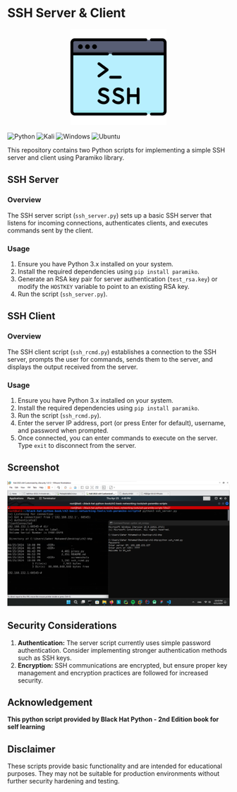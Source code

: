 # SSH Server & Client

<p align="center">
  <img src="assets/ssh_6348419.png" width=218px, height=218px />
</p>

![Python](https://img.shields.io/badge/python-3670A0?style=for-the-badge&logo=python&logoColor=ffdd54)  ![Kali](https://img.shields.io/badge/Kali-268BEE?style=for-the-badge&logo=kalilinux&logoColor=white)  ![Windows](https://img.shields.io/badge/Windows-0078D4.svg?style=for-the-badge&logo=Windows&logoColor=white)  ![Ubuntu](https://img.shields.io/badge/Ubuntu-E95420?style=for-the-badge&logo=ubuntu&logoColor=white)

This repository contains two Python scripts for implementing a simple SSH server and client using Paramiko library.

## SSH Server

### Overview

The SSH server script (`ssh_server.py`) sets up a basic SSH server that listens for incoming connections, authenticates clients, and executes commands sent by the client.

### Usage

1. Ensure you have Python 3.x installed on your system.
2. Install the required dependencies using `pip install paramiko`.
3. Generate an RSA key pair for server authentication (`test_rsa.key`) or modify the `HOSTKEY` variable to point to an existing RSA key.
4. Run the script (`ssh_server.py`).

## SSH Client

### Overview

The SSH client script (`ssh_rcmd.py`) establishes a connection to the SSH server, prompts the user for commands, sends them to the server, and displays the output received from the server.

### Usage

1. Ensure you have Python 3.x installed on your system.
2. Install the required dependencies using `pip install paramiko`.
3. Run the script (`ssh_rcmd.py`).
4. Enter the server IP address, port (or press Enter for default), username, and password when prompted.
5. Once connected, you can enter commands to execute on the server. Type `exit` to disconnect from the server.

## Screenshot
![](https://github.com/SaherMuhamed/bhp-ssh-server-client/blob/main/screenshot/Screenshot_2024-04-25.png)

## Security Considerations

1. **Authentication:** The server script currently uses simple password authentication. Consider implementing stronger authentication methods such as SSH keys.
2. **Encryption:** SSH communications are encrypted, but ensure proper key management and encryption practices are followed for increased security.


## Acknowledgement
**This python script provided by Black Hat Python - 2nd Edition book for self learning**

## Disclaimer

These scripts provide basic functionality and are intended for educational purposes. They may not be suitable for production environments without further security hardening and testing.
